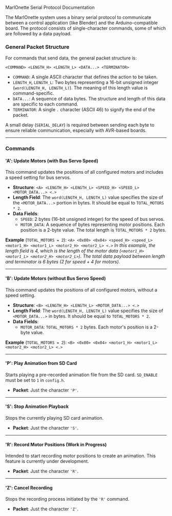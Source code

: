 MarIOnette Serial Protocol Documentation

The MarIOnette system uses a binary serial protocol to communicate between a control application (like Blender) and the Arduino-compatible board. The protocol consists of single-character commands, some of which are followed by a data payload.

### General Packet Structure

For commands that send data, the general packet structure is:

`<COMMAND> <LENGTH_H> <LENGTH_L> <DATA...> <TERMINATOR>`

-   `COMMAND`: A single ASCII character that defines the action to be taken.
-   `LENGTH_H`, `LENGTH_L`: Two bytes representing a 16-bit unsigned integer (`word(LENGTH_H, LENGTH_L)`). The meaning of this length value is command-specific.
-   `DATA...`: A sequence of data bytes. The structure and length of this data are specific to each command.
-   `TERMINATOR`: A single `.` character (ASCII 46) to signify the end of the packet.

A small delay (`SERIAL_DELAY`) is required between sending each byte to ensure reliable communication, especially with AVR-based boards.

---

### Commands

#### 'A': Update Motors (with Bus Servo Speed)

This command updates the positions of all configured motors and includes a speed setting for bus servos.

-   **Structure**: `<A> <LENGTH_H> <LENGTH_L> <SPEED_H> <SPEED_L> <MOTOR_DATA...> <.>`
-   **Length Field**: The `word(LENGTH_H, LENGTH_L)` value specifies the size of the `<MOTOR_DATA...>` portion in bytes. It should be equal to `TOTAL_MOTORS * 2`.
-   **Data Fields**:
    -   `SPEED`: 2 bytes (16-bit unsigned integer) for the speed of bus servos.
    -   `MOTOR_DATA`: A sequence of bytes representing motor positions. Each position is a 2-byte value. The total length is `TOTAL_MOTORS * 2` bytes.

**Example** (`TOTAL_MOTORS = 2`):
`<A> <0x00> <0x04> <speed_H> <speed_L> <motor1_H> <motor1_L> <motor2_H> <motor2_L> <.>`
*In this example, the length field is 4, which is the length of the motor data (`<motor1_H> <motor1_L> <motor2_H> <motor2_L>`). The total data payload between length and terminator is 6 bytes (2 for speed + 4 for motors).*

---

#### 'B': Update Motors (without Bus Servo Speed)

This command updates the positions of all configured motors, without a speed setting.

-   **Structure**: `<B> <LENGTH_H> <LENGTH_L> <MOTOR_DATA...> <.>`
-   **Length Field**: The `word(LENGTH_H, LENGTH_L)` value specifies the size of `<MOTOR_DATA...>` in bytes. It should be equal to `TOTAL_MOTORS * 2`.
-   **Data Fields**:
    -   `MOTOR_DATA`: `TOTAL_MOTORS * 2` bytes. Each motor's position is a 2-byte value.

**Example** (`TOTAL_MOTORS = 2`):
`<B> <0x00> <0x04> <motor1_H> <motor1_L> <motor2_H> <motor2_L> <.>`

---

#### 'P': Play Animation from SD Card

Starts playing a pre-recorded animation file from the SD card. `SD_ENABLE` must be set to `1` in `config.h`.

-   **Packet**: Just the character `'P'`.

---

#### 'S': Stop Animation Playback

Stops the currently playing SD card animation.

-   **Packet**: Just the character `'S'`.

---

#### 'R': Record Motor Positions (Work in Progress)

Intended to start recording motor positions to create an animation. This feature is currently under development.

-   **Packet**: Just the character `'R'`.

---

#### 'Z': Cancel Recording

Stops the recording process initiated by the `'R'` command.

-   **Packet**: Just the character `'Z'`. 